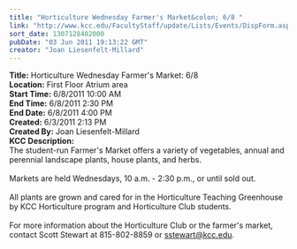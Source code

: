 ```yaml
---
title: "Horticulture Wednesday Farmer's Market&colon; 6/8 "
link: "http://www.kcc.edu/FacultyStaff/update/Lists/Events/DispForm.aspx?ID=92"
sort_date: 1307128402000
pubDate: "03 Jun 2011 19:13:22 GMT"
creator: "Joan Liesenfelt-Millard"
---
```


<div><b>Title:</b> Horticulture Wednesday Farmer&#39;s Market: 6/8 </div>
<div><b>Location:</b> First Floor Atrium area</div>
<div><b>Start Time:</b> 6/8/2011 10:00 AM</div>
<div><b>End Time:</b> 6/8/2011 2:30 PM</div>
<div><b>End Date:</b> 6/8/2011 4:00 PM</div>
<div><b>Created:</b> 6/3/2011 2:13 PM</div>
<div><b>Created By:</b> Joan Liesenfelt-Millard</div>
<div><b>KCC Description:</b> <div class=ExternalClass76737877BB6543AB8515575CE2C26ED1>
<div>The student-run Farmer's Market offers a variety of vegetables, annual and perennial landscape plants, house plants, and herbs. <br>    </div>
<div>Markets are held Wednesdays, 10 a.m. - 2:30 p.m., or until sold out.<br>    </div>
<div>All plants are grown and cared for in the Horticulture Teaching Greenhouse by KCC Horticulture program and Horticulture Club students.     <br>    </div>
<div>For more information about the Horticulture Club or the farmer's market, contact Scott Stewart at 815-802-8859 or <a href="mailto:sstewart@kcc.edu">sstewart@kcc.edu</a>.</div></div></div>
